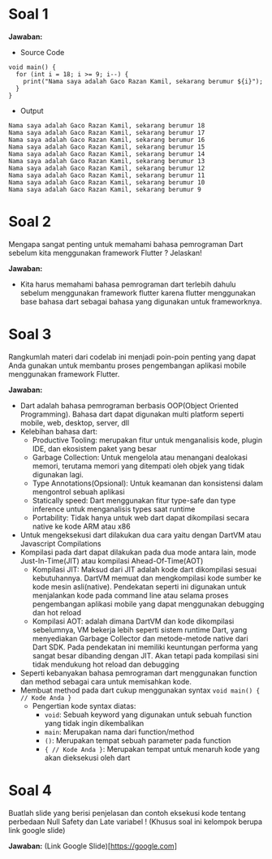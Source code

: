 # Soal 1

**Jawaban:**
- Source Code
```
void main() {
  for (int i = 18; i >= 9; i--) {
    print("Nama saya adalah Gaco Razan Kamil, sekarang berumur ${i}");
  }
}
```

- Output
```
Nama saya adalah Gaco Razan Kamil, sekarang berumur 18
Nama saya adalah Gaco Razan Kamil, sekarang berumur 17
Nama saya adalah Gaco Razan Kamil, sekarang berumur 16
Nama saya adalah Gaco Razan Kamil, sekarang berumur 15
Nama saya adalah Gaco Razan Kamil, sekarang berumur 14
Nama saya adalah Gaco Razan Kamil, sekarang berumur 13
Nama saya adalah Gaco Razan Kamil, sekarang berumur 12
Nama saya adalah Gaco Razan Kamil, sekarang berumur 11
Nama saya adalah Gaco Razan Kamil, sekarang berumur 10
Nama saya adalah Gaco Razan Kamil, sekarang berumur 9
```

# Soal 2
Mengapa sangat penting untuk memahami bahasa pemrograman Dart sebelum kita menggunakan framework Flutter ? Jelaskan!

**Jawaban:**
- Kita harus memahami bahasa pemrograman dart terlebih dahulu sebelum menggunakan framework flutter karena flutter menggunakan base bahasa dart sebagai bahasa yang digunakan untuk frameworknya.

# Soal 3
Rangkumlah materi dari codelab ini menjadi poin-poin penting yang dapat Anda gunakan untuk membantu proses pengembangan aplikasi mobile menggunakan framework Flutter.

**Jawaban:**
- Dart adalah bahasa pemrograman berbasis OOP(Object Oriented Programming). Bahasa dart dapat digunakan multi platform seperti mobile, web, desktop, server, dll
- Kelebihan bahasa dart:
    - Productive Tooling: merupakan fitur untuk menganalisis kode, plugin IDE, dan ekosistem paket yang besar
    - Garbage Collection: Untuk mengelola atau menangani dealokasi memori, terutama memori yang ditempati oleh objek yang tidak digunakan lagi.
    - Type Annotations(Opsional): Untuk keamanan dan konsistensi dalam mengontrol sebuah aplikasi
    - Statically speed: Dart menggunakan fitur type-safe dan type inference untuk menganalisis types saat runtime
    - Portability: Tidak hanya untuk web dart dapat dikompilasi secara native ke kode ARM atau x86
- Untuk mengeksekusi dart dilakukan dua cara yaitu dengan DartVM atau Javascript Compilations
- Kompilasi pada dart dapat dilakukan pada dua mode antara lain, mode Just-In-Time(JIT) atau kompilasi Ahead-Of-Time(AOT)
    - Kompilasi JIT: Maksud dari JIT adalah kode dart dikompilasi sesuai kebutuhannya. DartVM memuat dan mengkompilasi kode sumber ke kode mesin asli(native). Pendekatan seperti ini digunakan untuk menjalankan kode pada command line atau selama proses pengembangan aplikasi mobile yang dapat menggunakan debugging dan hot reload
    - Kompilasi AOT: adalah dimana DartVM dan kode dikompilasi sebelumnya, VM bekerja lebih seperti sistem runtime Dart, yang menyediakan Garbage Collector dan metode-metode native dari Dart SDK. Pada pendekatan ini memiliki keuntungan performa yang sangat besar dibanding dengan JIT. Akan tetapi pada kompilasi sini tidak mendukung hot reload dan debugging
- Seperti kebanyakan bahasa pemrograman dart menggunakan function dan method sebagai cara untuk memisahkan kode. 
- Membuat method pada dart cukup menggunakan syntax ```void main() { // Kode Anda }```
    - Pengertian kode syntax diatas:
        - ```void```: Sebuah keyword yang digunakan untuk sebuah function yang tidak ingin dikembalikan 
        - ```main```: Merupakan nama dari function/method
        - ```()```: Merupakan tempat sebuah parameter pada function
        - ```{ // Kode Anda }```: Merupakan tempat untuk menaruh kode yang akan dieksekusi oleh dart

# Soal 4
Buatlah slide yang berisi penjelasan dan contoh eksekusi kode tentang perbedaan Null Safety dan Late variabel ! (Khusus soal ini kelompok berupa link google slide)

**Jawaban:**
(Link Google Slide)[https://google.com]
